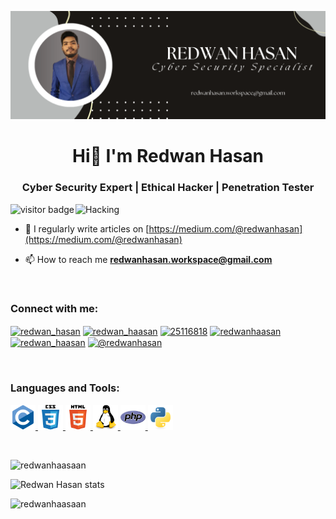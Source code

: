 ![logo](https://github.com/RedwanHaasaan/RedwanHaasaan/blob/main/banner.png)
<h1 align="center">Hi👋 I'm Redwan Hasan</h1>
<h3 align="center">Cyber Security Expert | Ethical Hacker | Penetration Tester</h3>

<img align="right" alt="Hacking" width="400" src="https://adcy.io/wp-content/uploads/2020/04/anti-hacking.gif">

![visitor badge](https://visitor-badge.laobi.icu/badge?page_id=jwenjian.visitor-badge&left_color=gray&right_color=black&left_text=Hello%20Visitors)

- 📝 I regularly write articles on [https://medium.com/@redwanhasan](https://medium.com/@redwanhasan)

- 📫 How to reach me **redwanhasan.workspace@gmail.com**
<br>

<h3 align="left">Connect with me:</h3>
<p align="left">
<a href="https://dev.to/redwan_hasan" target="blank"><img align="center" src="https://raw.githubusercontent.com/rahuldkjain/github-profile-readme-generator/master/src/images/icons/Social/devto.svg" alt="redwan_hasan" height="30" width="40" /></a>
<a href="https://twitter.com/redwan_haasan" target="blank"><img align="center" src="https://raw.githubusercontent.com/rahuldkjain/github-profile-readme-generator/master/src/images/icons/Social/twitter.svg" alt="redwan_haasan" height="30" width="40" /></a>
<a href="https://stackoverflow.com/users/25116818" target="blank"><img align="center" src="https://raw.githubusercontent.com/rahuldkjain/github-profile-readme-generator/master/src/images/icons/Social/stack-overflow.svg" alt="25116818" height="30" width="40" /></a>
<a href="https://fb.com/redwanhaasan" target="blank"><img align="center" src="https://raw.githubusercontent.com/rahuldkjain/github-profile-readme-generator/master/src/images/icons/Social/facebook.svg" alt="redwanhaasan" height="30" width="40" /></a>
<a href="https://instagram.com/redwan_haasan" target="blank"><img align="center" src="https://raw.githubusercontent.com/rahuldkjain/github-profile-readme-generator/master/src/images/icons/Social/instagram.svg" alt="redwan_haasan" height="30" width="40" /></a>
<a href="https://medium.com/@redwanhasan" target="blank"><img align="center" src="https://raw.githubusercontent.com/rahuldkjain/github-profile-readme-generator/master/src/images/icons/Social/medium.svg" alt="@redwanhasan" height="30" width="40" /></a>
</p>
<br>
<h3 align="left">Languages and Tools:</h3>
<p align="left"> <a href="https://www.cprogramming.com/" target="_blank" rel="noreferrer"> <img src="https://raw.githubusercontent.com/devicons/devicon/master/icons/c/c-original.svg" alt="c" width="40" height="40"/> </a> <a href="https://www.w3schools.com/css/" target="_blank" rel="noreferrer"> <img src="https://raw.githubusercontent.com/devicons/devicon/master/icons/css3/css3-original-wordmark.svg" alt="css3" width="40" height="40"/> </a> <a href="https://www.w3.org/html/" target="_blank" rel="noreferrer"> <img src="https://raw.githubusercontent.com/devicons/devicon/master/icons/html5/html5-original-wordmark.svg" alt="html5" width="40" height="40"/> </a> <a href="https://www.linux.org/" target="_blank" rel="noreferrer"> <img src="https://raw.githubusercontent.com/devicons/devicon/master/icons/linux/linux-original.svg" alt="linux" width="40" height="40"/> </a> <a href="https://www.php.net" target="_blank" rel="noreferrer"> <img src="https://raw.githubusercontent.com/devicons/devicon/master/icons/php/php-original.svg" alt="php" width="40" height="40"/> </a> <a href="https://www.python.org" target="_blank" rel="noreferrer"> <img src="https://raw.githubusercontent.com/devicons/devicon/master/icons/python/python-original.svg" alt="python" width="40" height="40"/> </a> </p>
<br>
<p><img  src="https://github-readme-stats.vercel.app/api/top-langs?username=redwanhaasaan&show_icons=true&locale=en&layout=compact&theme=dark" alt="redwanhaasaan" /></p>

![Redwan Hasan stats](https://github-readme-stats.vercel.app/api?username=redwanhaasaan&show_icons=true&theme=dark)

<p><img align="left" src="https://streak-stats.demolab.com/?user=redwanhaasaan&theme=dark" alt="redwanhaasaan" /></p>
